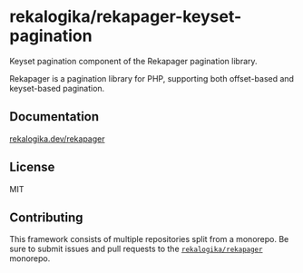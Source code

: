 # rekalogika/rekapager-keyset-pagination

Keyset pagination component of the Rekapager pagination library.

Rekapager is a pagination library for PHP, supporting both offset-based and
keyset-based pagination.

## Documentation

[rekalogika.dev/rekapager](https://rekalogika.dev/rekapager)

## License

MIT

## Contributing

This framework consists of multiple repositories split from a monorepo. Be
sure to submit issues and pull requests to the
[`rekalogika/rekapager`](https://github.com/rekalogika/rekapager) monorepo.